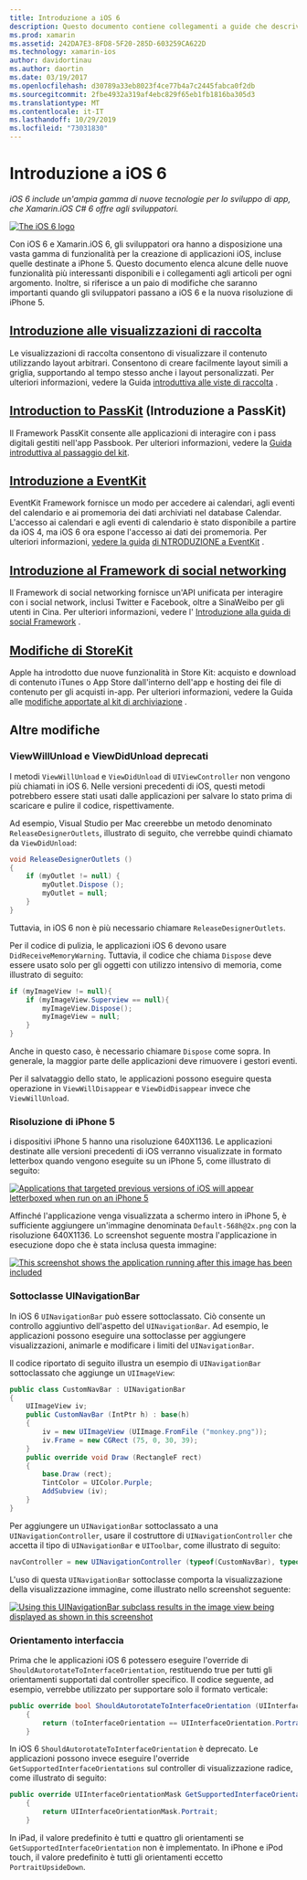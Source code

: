 ```yaml
---
title: Introduzione a iOS 6
description: Questo documento contiene collegamenti a guide che descrivono le funzionalità introdotte in iOS 6. Sono illustrate tutte le visualizzazioni di raccolta, PassKit, il Framework sociale e le modifiche apportate a StoreKit.
ms.prod: xamarin
ms.assetid: 242DA7E3-8FD8-5F20-285D-603259CA622D
ms.technology: xamarin-ios
author: davidortinau
ms.author: daortin
ms.date: 03/19/2017
ms.openlocfilehash: d30789a33eb8023f4ce77b4a7c2445fabca0f2db
ms.sourcegitcommit: 2fbe4932a319af4ebc829f65eb1fb1816ba305d3
ms.translationtype: MT
ms.contentlocale: it-IT
ms.lasthandoff: 10/29/2019
ms.locfileid: "73031830"
---
```

# <a name="introduction-to-ios-6"></a>Introduzione a iOS 6

_iOS 6 include un'ampia gamma di nuove tecnologie per lo sviluppo di app, che Xamarin.iOS C# 6 offre agli sviluppatori._

[![](images/ios6-large.jpg "The iOS 6 logo")](images/ios6-large.jpg#lightbox)

Con iOS 6 e Xamarin.iOS 6, gli sviluppatori ora hanno a disposizione una vasta gamma di funzionalità per la creazione di applicazioni iOS, incluse quelle destinate a iPhone 5.
Questo documento elenca alcune delle nuove funzionalità più interessanti disponibili e i collegamenti agli articoli per ogni argomento. Inoltre, si riferisce a un paio di modifiche che saranno importanti quando gli sviluppatori passano a iOS 6 e la nuova risoluzione di iPhone 5.

## <a name="introduction-to-collection-viewsiosuser-interfacecontrolsuicollectionviewmd"></a>[Introduzione alle visualizzazioni di raccolta](~/ios/user-interface/controls/uicollectionview.md)

Le visualizzazioni di raccolta consentono di visualizzare il contenuto utilizzando layout arbitrari. Consentono di creare facilmente layout simili a griglia, supportando al tempo stesso anche i layout personalizzati. Per ulteriori informazioni, vedere la Guida [introduttiva alle viste di raccolta](~/ios/user-interface/controls/uicollectionview.md) [](~/ios/user-interface/controls/uicollectionview.md).

## <a name="introduction-to-passkitiosplatformpasskitmd"></a>[Introduction to PassKit](~/ios/platform/passkit.md) (Introduzione a PassKit)

Il Framework PassKit consente alle applicazioni di interagire con i pass digitali gestiti nell'app Passbook. Per ulteriori informazioni, vedere la [Guida introduttiva al passaggio del kit](~/ios/platform/passkit.md).

## <a name="introduction-to-eventkitiosplatformeventkitmd"></a>[Introduzione a EventKit](~/ios/platform/eventkit.md)

EventKit Framework fornisce un modo per accedere ai calendari, agli eventi del calendario e ai promemoria dei dati archiviati nel database Calendar. L'accesso ai calendari e agli eventi di calendario è stato disponibile a partire da iOS 4, ma iOS 6 ora espone l'accesso ai dati dei promemoria. Per ulteriori informazioni, [vedere la guida](~/ios/platform/eventkit.md) [di NTRODUZIONE a EventKit](~/ios/platform/eventkit.md) .

## <a name="introduction-to-the-social-frameworkiosplatformsocial-frameworkmd"></a>[Introduzione al Framework di social networking](~/ios/platform/social-framework.md)

Il Framework di social networking fornisce un'API unificata per interagire con i social network, inclusi Twitter e Facebook, oltre a SinaWeibo per gli utenti in Cina. Per ulteriori informazioni, vedere l' [Introduzione alla guida di social Framework](~/ios/platform/social-framework.md) .

## <a name="changes-to-storekitchanges-to-storekitmd"></a>[Modifiche di StoreKit](changes-to-storekit.md)

Apple ha introdotto due nuove funzionalità in Store Kit: acquisto e download di contenuto iTunes o App Store dall'interno dell'app e hosting dei file di contenuto per gli acquisti in-app. Per ulteriori informazioni, vedere la Guida alle [modifiche apportate al kit di archiviazione](changes-to-storekit.md) .

## <a name="other-changes"></a>Altre modifiche

### <a name="viewwillunload-and-viewdidunload-deprecated"></a>ViewWillUnload e ViewDidUnload deprecati

I metodi `ViewWillUnload` e `ViewDidUnload` di `UIViewController` non vengono più chiamati in iOS 6. Nelle versioni precedenti di iOS, questi metodi potrebbero essere stati usati dalle applicazioni per salvare lo stato prima di scaricare e pulire il codice, rispettivamente.

Ad esempio, Visual Studio per Mac creerebbe un metodo denominato `ReleaseDesignerOutlets`, illustrato di seguito, che verrebbe quindi chiamato da `ViewDidUnload`:

```csharp
void ReleaseDesignerOutlets ()
{
    if (myOutlet != null) {
        myOutlet.Dispose ();
        myOutlet = null;
    }
}
```

Tuttavia, in iOS 6 non è più necessario chiamare `ReleaseDesignerOutlets`.   

Per il codice di pulizia, le applicazioni iOS 6 devono usare `DidReceiveMemoryWarning`. Tuttavia, il codice che chiama `Dispose` deve essere usato solo per gli oggetti con utilizzo intensivo di memoria, come illustrato di seguito:

```csharp
if (myImageView != null){
    if (myImageView.Superview == null){
        myImageView.Dispose();
        myImageView = null;
    }
}
```

Anche in questo caso, è necessario chiamare `Dispose` come sopra. In generale, la maggior parte delle applicazioni deve rimuovere i gestori eventi.

Per il salvataggio dello stato, le applicazioni possono eseguire questa operazione in `ViewWillDisappear` e `ViewDidDisappear` invece che `ViewWillUnload`.

### <a name="iphone-5-resolution"></a>Risoluzione di iPhone 5

i dispositivi iPhone 5 hanno una risoluzione 640X1136. Le applicazioni destinate alle versioni precedenti di iOS verranno visualizzate in formato letterbox quando vengono eseguite su un iPhone 5, come illustrato di seguito:

 [![](images/01-letterboxed.png "Applications that targeted previous versions of iOS will appear letterboxed when run on an iPhone 5")](images/01-letterboxed.png#lightbox)

Affinché l'applicazione venga visualizzata a schermo intero in iPhone 5, è sufficiente aggiungere un'immagine denominata `Default-568h@2x.png` con la risoluzione 640X1136. Lo screenshot seguente mostra l'applicazione in esecuzione dopo che è stata inclusa questa immagine:

 [![](images/02-fullscreen.png "This screenshot shows the application running after this image has been included")](images/02-fullscreen.png#lightbox)

### <a name="subclassing-uinavigationbar"></a>Sottoclasse UINavigationBar

In iOS 6 `UINavigationBar` può essere sottoclassato. Ciò consente un controllo aggiuntivo dell'aspetto del `UINavigationBar`. Ad esempio, le applicazioni possono eseguire una sottoclasse per aggiungere visualizzazioni, animarle e modificare i limiti del `UINavigationBar`.

Il codice riportato di seguito illustra un esempio di `UINavigationBar` sottoclassato che aggiunge un `UIImageView`:

```csharp
public class CustomNavBar : UINavigationBar
{
    UIImageView iv;
    public CustomNavBar (IntPtr h) : base(h)
    {
        iv = new UIImageView (UIImage.FromFile ("monkey.png"));
        iv.Frame = new CGRect (75, 0, 30, 39);
    }
    public override void Draw (RectangleF rect)
    {
        base.Draw (rect);
        TintColor = UIColor.Purple;
        AddSubview (iv);
    }
}
```

Per aggiungere un `UINavigationBar` sottoclassato a una `UINavigationController`, usare il costruttore di `UINavigationController` che accetta il tipo di `UINavigationBar` e `UIToolbar`, come illustrato di seguito:

```csharp
navController = new UINavigationController (typeof(CustomNavBar), typeof(UIToolbar));
```

L'uso di questa `UINavigationBar` sottoclasse comporta la visualizzazione della visualizzazione immagine, come illustrato nello screenshot seguente:

 [![](images/03-navbar.png "Using this UINavigationBar subclass results in the image view being displayed as shown in this screenshot")](images/03-navbar.png#lightbox)

### <a name="interface-orientation"></a>Orientamento interfaccia

Prima che le applicazioni iOS 6 potessero eseguire l'override di `ShouldAutorotateToInterfaceOrientation`, restituendo true per tutti gli orientamenti supportati dal controller specifico. Il codice seguente, ad esempio, verrebbe utilizzato per supportare solo il formato verticale:

```csharp
public override bool ShouldAutorotateToInterfaceOrientation (UIInterfaceOrientation toInterfaceOrientation)
    {
        return (toInterfaceOrientation == UIInterfaceOrientation.Portrait);
    }
```

In iOS 6 `ShouldAutorotateToInterfaceOrientation` è deprecato.
Le applicazioni possono invece eseguire l'override `GetSupportedInterfaceOrientations` sul controller di visualizzazione radice, come illustrato di seguito:

```csharp
public override UIInterfaceOrientationMask GetSupportedInterfaceOrientations ()
    {
        return UIInterfaceOrientationMask.Portrait;
    }
```

In iPad, il valore predefinito è tutti e quattro gli orientamenti se `GetSupportedInterfaceOrientation` non è implementato. In iPhone e iPod touch, il valore predefinito è tutti gli orientamenti eccetto `PortraitUpsideDown`.
